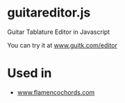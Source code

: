 guitareditor.js
===============

Guitar Tablature Editor in Javascript

You can try it at www.guitk.com/editor

Used in
=======
* www.flamencochords.com